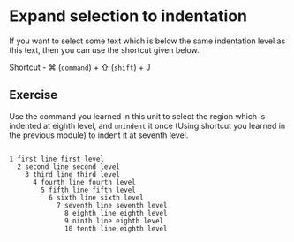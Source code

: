 Expand selection to indentation
================================

If you want to select some text which is below the same indentation level as
this text, then you can use the shortcut given below.

Shortcut - ⌘ (`command`) + ⇧ (`shift`) + J

Exercise
---------

Use the command you learned in this unit to select the region which is indented
at eighth level, and `unindent` it once (Using shortcut you learned in the
previous module) to indent it at seventh level.

```

1 first line first level
  2 second line second level
    3 third line third level
      4 fourth line fourth level
        5 fifth line fifth level
          6 sixth line sixth level
            7 seventh line seventh level
              8 eighth line eighth level
              9 ninth line eighth level
              10 tenth line eighth level

```